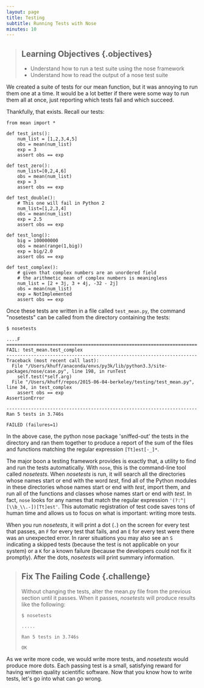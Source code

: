 ```yaml
---
layout: page
title: Testing
subtitle: Running Tests with Nose
minutes: 10
---
```

> ## Learning Objectives {.objectives}
> 
> -   Understand how to run a test suite using the nose framework
> -   Understand how to read the output of a nose test suite


We created a suite of tests for our mean function, but it was annoying to run 
them one at a time. It would be a lot better if there were some way to run them
all at once, just reporting which tests fail and which succeed.

Thankfully, that exists. Recall our tests:

~~~ {.python}
from mean import *

def test_ints():
    num_list = [1,2,3,4,5]
    obs = mean(num_list)
    exp = 3
    assert obs == exp

def test_zero():
    num_list=[0,2,4,6]
    obs = mean(num_list)
    exp = 3
    assert obs == exp

def test_double():
    # This one will fail in Python 2
    num_list=[1,2,3,4]
    obs = mean(num_list)
    exp = 2.5
    assert obs == exp

def test_long():
    big = 100000000
    obs = mean(range(1,big))
    exp = big/2.0
    assert obs == exp

def test_complex():
    # given that complex numbers are an unordered field
    # the arithmetic mean of complex numbers is meaningless
    num_list = [2 + 3j, 3 + 4j, -32 - 2j]
    obs = mean(num_list)
    exp = NotImplemented
    assert obs == exp
~~~

Once these tests are written in a file called `test_mean.py`, the command
"nosetests" can be called from the directory containing the tests:

~~~ {.bash}
$ nosetests
~~~
~~~ {.output}
....F
======================================================================
FAIL: test_mean.test_complex
----------------------------------------------------------------------
Traceback (most recent call last):
  File "/Users/khuff/anaconda/envs/py3k/lib/python3.3/site-packages/nose/case.py", line 198, in runTest
    self.test(*self.arg)
  File "/Users/khuff/repos/2015-06-04-berkeley/testing/test_mean.py", line 34, in test_complex
    assert obs == exp
AssertionError

----------------------------------------------------------------------
Ran 5 tests in 3.746s

FAILED (failures=1)
~~~

In the above case, the python nose package 'sniffed-out' the tests in the
directory and ran them together to produce a report of the sum of the files and
functions matching the regular expression `[Tt]est[-_]*`.


The major boon a testing framework provides is exactly that, a utility to find and run the
tests automatically. With `nose`, this is the command-line tool called
_nosetests_.  When _nosetests_ is run, it will search all the directories whose names start or
end with the word _test_, find all of the Python modules in these directories
whose names
start or end with _test_, import them, and run all of the functions and classes
whose names start or end with _test_. In fact, `nose` looks for any names
that match the regular expression `'(?:^|[\\b_\\.-])[Tt]est'`.
This automatic registration of test code saves tons of human time and allows us to
focus on what is important: writing more tests.

When you run _nosetests_, it will print a dot (`.`) on the screen for every test
that passes,
an `F` for every test that fails, and an `E` for every test were there was an
unexpected error. In rarer situations you may also see an `S` indicating a
skipped tests (because the test is not applicable on your system) or a `K` for a known
failure (because the developers could not fix it promptly). After the dots, _nosetests_
will print summary information. 


> ## Fix The Failing Code {.challenge}
>
> Without changing the tests, alter the mean.py file from the previous section until it passes. 
> When it passes, _nosetests_ will produce results like the following:
>
> ~~~ {.bash}
> $ nosetests
> ~~~
> ~~~ {.output}
> .....
> 
> Ran 5 tests in 3.746s
>
> OK
> ~~~

As we write more code, we would write more tests, and _nosetests_ would produce
more dots.  Each passing test is a small, satisfying reward for having written
quality scientific software. Now that you know how to write tests, let's go
into what can go wrong.
